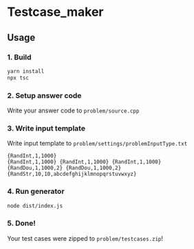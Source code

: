 # Testcase_maker

## Usage

### 1. Build

```sh
yarn install
npx tsc
```

### 2. Setup answer code

Write your answer code to `problem/source.cpp`

### 3. Write input template

Write input template to `problem/settings/problemInputType.txt`

```
{RandInt,1,1000}
{RandInt,1,1000} {RandInt,1,1000} {RandInt,1,1000}
{RandDou,1,1000,2} {RandDou,1,1000,2}
{RandStr,10,10,abcdefghijklmnopqrstuvwxyz}
```

### 4. Run generator

```sh
node dist/index.js
```

### 5. Done!

Your test cases were zipped to `problem/testcases.zip`!
